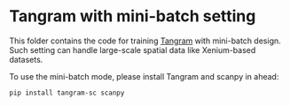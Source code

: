# Tangram with mini-batch setting

This folder contains the code for training [Tangram](https://github.com/broadinstitute/Tangram) with mini-batch design. Such setting can handle large-scale spatial data like Xenium-based datasets.

To use the mini-batch mode, please install Tangram and scanpy in ahead:

```
pip install tangram-sc scanpy
```

